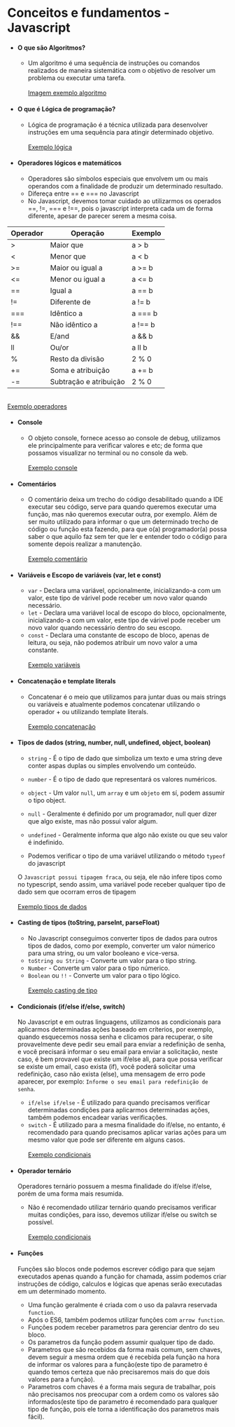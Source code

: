 # Conceitos e fundamentos - Javascript

- #### O que são Algoritmos?

  - Um algoritmo é uma sequência de instruções ou comandos realizados de maneira sistemática com o objetivo de resolver um problema ou executar uma tarefa.
    <br /><br /> [Imagem exemplo algoritmo](../images/algoritmo-imagem.jpeg)

- #### O que é Lógica de programação?

  - Lógica de programação é a técnica utilizada para desenvolver instruções em uma sequência para atingir determinado objetivo.
    <br /><br />[Exemplo lógica](./logica.js)

- #### Operadores lógicos e matemáticos
  - Operadores são símbolos especiais que envolvem um ou mais operandos com a finalidade de produzir um determinado resultado.
  - Difereça entre == e === no Javascript
  - No Javascript, devemos tomar cuidado ao utilizarmos os operados ==, !=, === e !==, pois o javascript interpreta cada um de forma diferente, apesar de parecer serem a mesma coisa.

| Operador | Operação               | Exemplo |
| -------- | ---------------------- | ------- |
| >        | Maior que              | a > b   |
| <        | Menor que              | a < b   |
| >=       | Maior ou igual a       | a >= b  |
| <=       | Menor ou igual a       | a <= b  |
| ==       | Igual a                | a == b  |
| !=       | Diferente de           | a != b  |
| ===      | Idêntico a             | a === b |
| !==      | Não idêntico a         | a !== b |
| &&       | E/and                  | a && b  |
| ll       | Ou/or                  | a ll b  |
| %        | Resto da divisão       | 2 % 0   |
| +=       | Soma e atribuição      | a += b  |
| -=       | Subtração e atribuição | 2 % 0   |

<br /> [Exemplo operadores](./operadore-matematicos.js)

- #### Console

  - O objeto console, fornece acesso ao console de debug, utilizamos ele principalmente para verificar valores e etc; de forma que possamos visualizar no terminal ou no console da web.
    <br /><br /> [Exemplo console](./console.js)

- #### Comentários

  - O comentário deixa um trecho do código desabilitado quando a IDE executar seu código, serve para quando queremos executar uma função, mas não queremos executar outra, por exemplo. Além de ser muito utilizado para informar o que um determinado trecho de código ou função esta fazendo, para que o(a) programador(a) possa saber o que aquilo faz sem ter que ler e entender todo o código para somente depois realizar a manutenção.
    <br /><br /> [Exemplo comentário](./comentarios.js)

- #### Variáveis e Escopo de variáveis (var, let e const)

  - `var` - Declara uma variável, opcionalmente, inicializando-a com um valor, este tipo de várivel pode receber um novo valor quando necessário.
  - `let` - Declara uma variável local de escopo do bloco, opcionalmente, inicializando-a com um valor, este tipo de várivel pode receber um novo valor quando necessário dentro do seu escopo.
  - `const` - Declara uma constante de escopo de bloco, apenas de leitura, ou seja, não podemos atribuir um novo valor a uma constante.
    <br /><br /> [Exemplo variáveis](./variaveis.js)

- #### Concatenação e template literals

  - Concatenar é o meio que utilizamos para juntar duas ou mais strings ou variáveis e atualmente podemos concatenar utilizando o operador + ou utilizando template literals.
    <br /><br /> [Exemplo concatenação](./concatenacao.js)

- #### Tipos de dados (string, number, null, undefined, object, boolean)

  - `string` - É o tipo de dado que simboliza um texto e uma string deve conter aspas duplas ou simples envolvendo um conteúdo.
  - `number` - É o tipo de dado que representará os valores numéricos.
  - `object` - Um valor `null`, um `array` e um `objeto` em sí, podem assumir o tipo object.
  - `null` - Geralmente é definido por um programador, null quer dizer que algo existe, mas não possui valor algum.
  - `undefined` - Geralmente informa que algo não existe ou que seu valor é indefinido.

  - Podemos verificar o tipo de uma variável utilizando o método `typeof` do javascript

  O `Javascript possui tipagem fraca`, ou seja, ele não infere tipos como no typescript, sendo assim, uma variável pode receber qualquer tipo de dado sem que ocorram erros de tipagem
  <br /><br /> [Exemplo tipos de dados](./tipos-dados.js)

- #### Casting de tipos (toString, parseInt, parseFloat)

  - No Javascript conseguimos converter tipos de dados para outros tipos de dados, como por exemplo, converter um valor númerico para uma string, ou um valor booleano e vice-versa.
  - `toString ou String` - Converte um valor para o tipo string.
  - `Number` - Converte um valor para o tipo númerico.
  - `Boolean` ou `!!` - Converte um valor para o tipo lógico.
    <br /><br /> [Exemplo casting de tipo](./casting-tipos.js)

- #### Condicionais (if/else if/else, switch)

  No Javascript e em outras linguagens, utilizamos as condicionais para aplicarmos determinadas ações baseado em críterios, por exemplo, quando esquecemos nossa senha e clicamos para recuperar, o site provavelmente deve pedir seu email para enviar a redefinição de senha, e você precisará informar o seu email para enviar a solicitação, neste caso, é bem provavel que existe um if/else ali, para que possa verificar se existe um email, caso exista (if), você poderá solicitar uma redefinição, caso não exista (else), uma mensagem de erro pode aparecer, por exemplo: `Informe o seu email para redefinição de senha`.

  - `if/else if/else` - É utilizado para quando precisamos verificar determinadas condições para aplicarmos determinadas ações, também podemos encadear varias verificações.
  - `switch` - É utilizado para a mesma finalidade do if/else, no entanto, é recomendado para quando precisamos aplicar varias ações para um mesmo valor que pode ser diferente em alguns casos.
    <br /><br /> [Exemplo condicionais](./if-else-switch.js)

- #### Operador ternário

  Operadores ternário possuem a mesma finalidade do if/else if/else, porém de uma forma mais resumida.

  - Não é recomendado utilizar ternário quando precisamos verificar muitas condições, para isso, devemos utilizar if/else ou switch se possível.
    <br /><br /> [Exemplo condicionais](./ternario.js)

- #### Funções

  Funções são blocos onde podemos escrever código para que sejam executados apenas quando a função for chamada, assim podemos criar instruções de código, calculos e lógicas que apenas serão executadas em um determinado momento.

  - Uma função geralmente é criada com o uso da palavra reservada `function`.
  - Após o ES6, também podemos utilizar funções com `arrow function`.
  - Funções podem receber parametros para gerenciar dentro do seu bloco.
  - Os parametros da função podem assumir qualquer tipo de dado.
  - Parametros que são recebidos da forma mais comum, sem chaves, devem seguir a mesma ordem que é recebida pela função na hora de informar os valores para a função(este tipo de parametro é quando temos certeza que não precisaremos mais do que dois valores para a função).
  - Parametros com chaves é a forma mais segura de trabalhar, pois não precisamos nos preocupar com a ordem como os valores são informados(este tipo de parametro é recomendado para qualquer tipo de função, pois ele torna a identificação dos parametros mais fácil).
